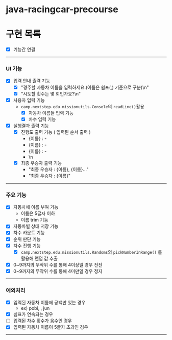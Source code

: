 # java-racingcar-precourse
# 구현 목록

- [X] 기능간 연결

---

### UI 기능

- [X] 입력 안내 출력 기능
    - [X] "경주할 자동차 이름을 입력하세요.(이름은 쉼포(,) 기준으로 구분)\n"
    - [X] "시도할 횟수는 몇 회인가요?\n"
- [X] 사용자 입력 기능
  - `camp.nextstep.edu.missionutils.Console`의 `readLine()`활용
      - [X] 자동차 이름들 입력 기능
      - [X] 차수 입력 기능
- [X] 실행결과 출력 기능
    - [X] 진행도 출력 기능 ( 입력된 순서 출력 )
        - {이름} : -
        - {이름} : -
        - {이름} : -
        - \n
    - [X] 최종 우승자 출력 기능
        - "최종 우승자 : {이름}, {이름}..."
        - "최종 우승자 : {이름}"

---

### 주요 기능

- [X] 자동차에 이름 부여 기능
    - 이름은 5글자 이하
    - 이름 trim 기능
- [X] 자동차별 상태 저장 기능
- [X] 차수 카운트 기능
- [X] 순위 판단 기능 
- [X] 차수 진행 기능
    - [X] `camp.nextstep.edu.missionutils.Randoms`의 `pickNumberInRange()` 를 활용해 랜덤 값 추출
- [X] 0~9까지의 무작위 수를 통해 4이상일 경우 전진
- [X] 0~9까지의 무작위 수를 통해 4미만일 경우 정지

---

### 예외처리

- [X] 입력된 자동차 이름에 공백만 있는 경우
    - ex) pobi, , jun
- [X] 쉼표가 연속되는 경우
- [ ] 입력된 차수 횟수가 음수인 경우
- [X] 입력된 자동차 이름이 5글자 초과인 경우

---

